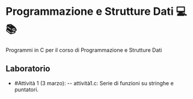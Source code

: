 # Programmazione e Strutture Dati 💻📚
Programmi in C per il corso di Programmazione e Strutture Dati

## Laboratorio
- #Attività 1 (3 marzo):
-- attività1.c: Serie di funzioni su stringhe e puntatori.
